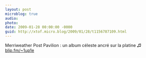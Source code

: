 ```yaml
---
layout: post
microblog: true
audio: 
photo: 
date: 2009-01-28 00:00:00 -0000
guid: http://xtof.micro.blog/2009/01/28/t1156787109.html
---
```

Merriweather Post Pavilion : un album céleste ancré sur la platine  ♫ [blip.fm/~1up1e](http://blip.fm/~1up1e)

